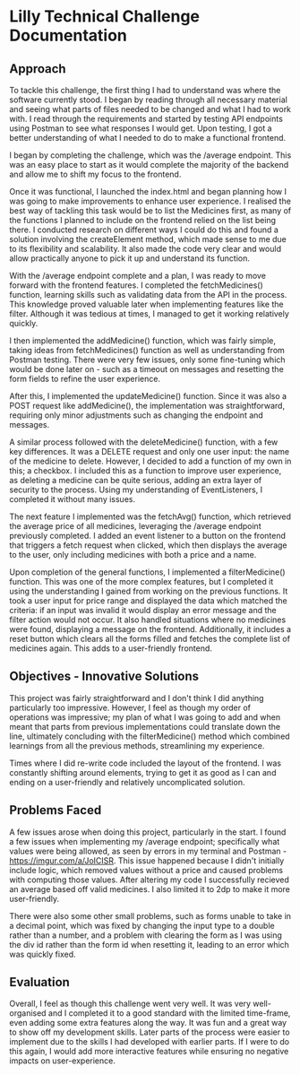 # Lilly Technical Challenge Documentation

## Approach
To tackle this challenge, the first thing I had to understand was where the software currently stood. I began by reading through all necessary material and seeing what parts of files needed to be changed and what I had to work with. I read through the requirements and started by testing API endpoints using Postman to see what responses I would get. Upon testing, I got a better understanding of what I needed to do to make a functional frontend.

I began by completing the challenge, which was the /average endpoint. This was an easy place to start as it would complete the majority of the backend and allow me to shift my focus to the frontend. 

Once it was functional, I launched the index.html and began planning how I was going to make improvements to enhance user experience. I realised the best way of tackling this task would be to list the Medicines first, as many of the functions I planned to include on the frontend relied on the list being there. I conducted research on different ways I could do this and found a solution involving the createElement method, which made sense to me due to its flexibility and scalability. It also made the code very clear and would allow practically anyone to pick it up and understand its function.

With the /average endpoint complete and a plan, I was ready to move forward with the frontend features. I completed the fetchMedicines() function, learning skills such as validating data from the API in the process. This knowledge proved valuable later when implementing features like the filter. Although it was tedious at times, I managed to get it working relatively quickly.

I then implemented the addMedicine() function, which was fairly simple, taking ideas from fetchMedicines() function as well as understanding from Postman testing. There were very few issues, only some fine-tuning which would be done later on - such as a timeout on messages and resetting the form fields to refine the user experience.

After this, I implemented the updateMedicine() function. Since it was also a POST request like addMedicine(), the implementation was straightforward, requiring only minor adjustments such as changing the endpoint and messages.

A similar process followed with the deleteMedicine() function, with a few key differences. It was a DELETE request and only one user input: the name of the medicine to delete. However, I decided to add a function of my own in this; a checkbox. I included this as a function to improve user experience, as deleting a medicine can be quite serious, adding an extra layer of security to the process. Using my understanding of EventListeners, I completed it without many issues.

The next feature I implemented was the fetchAvg() function, which retrieved the average price of all medicines, leveraging the /average endpoint previously completed. I added an event listener to a button on the frontend that triggers a fetch request when clicked, which then displays the average to the user, only including medicines with both a price and a name.

Upon completion of the general functions, I implemented a filterMedicine() function. This was one of the more complex features, but I completed it using the understanding I gained from working on the previous functions. It took a user input for price range and displayed the data which matched the criteria: if an input was invalid it would display an error message and the filter action would not occur. It also handled situations where no medicines were found, displaying a message on the frontend. Additionally, it includes a reset button which clears all the forms filled and fetches the complete list of medicines again. This adds to a user-friendly frontend.

## Objectives - Innovative Solutions
This project was fairly straightforward and I don't think I did anything particularly too impressive. However, I feel as though my order of operations was impressive; my plan of what I was going to add and when meant that parts from previous implementations could translate down the line, ultimately concluding with the filterMedicine() method which combined learnings from all the previous methods, streamlining my experience.

Times where I did re-write code included the layout of the frontend. I was constantly shifting around elements, trying to get it as good as I can and ending on a user-friendly and relatively uncomplicated solution.

## Problems Faced
A few issues arose when doing this project, particularly in the start. I found a few issues when implementing my /average endpoint; specifically what values were being allowed, as seen by errors in my terminal and Postman - https://imgur.com/a/JoICISR. This issue happened because I didn't initially include logic, which removed values without a price and caused problems with computing those values. After altering my code I successfully recieved an average based off valid medicines. I also limited it to 2dp to make it more user-friendly.

There were also some other small problems, such as forms unable to take in a decimal point, which was fixed by changing the input type to a double rather than a number, and a problem with clearing the form as I was using the div id rather than the form id when resetting it, leading to an error which was quickly fixed.

## Evaluation
Overall, I feel as though this challenge went very well. It was very well-organised and I completed it to a good standard with the limited time-frame, even adding some extra features along the way. It was fun and a great way to show off my development skills. Later parts of the process were easier to implement due to the skills I had developed with earlier parts. If I were to do this again, I would add more interactive features while ensuring no negative impacts on user-experience.